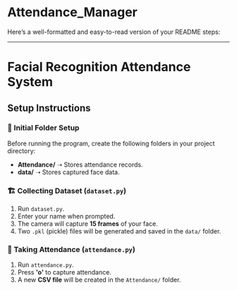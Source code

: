 # Attendance_Manager

Here’s a well-formatted and easy-to-read version of your README steps:  

---

# Facial Recognition Attendance System  

## Setup Instructions  

### 📁 Initial Folder Setup  
Before running the program, create the following folders in your project directory:  
- **Attendance/** ➝ Stores attendance records.  
- **data/** ➝ Stores captured face data.  

### 🏗️ Collecting Dataset (`dataset.py`)  
1. Run `dataset.py`.  
2. Enter your name when prompted.  
3. The camera will capture **15 frames** of your face.  
4. Two `.pkl` (pickle) files will be generated and saved in the `data/` folder.  

### 📝 Taking Attendance (`attendance.py`)  
1. Run `attendance.py`.  
2. Press **'o'** to capture attendance.  
3. A new **CSV file** will be created in the `Attendance/` folder.  
